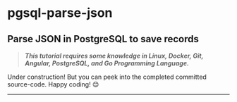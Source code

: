 # pgsql-parse-json

## Parse JSON in PostgreSQL to save records

> ***This tutorial requires some knowledge in Linux, Docker, Git, Angular, PostgreSQL, and Go Programming Language.***

Under construction!
But you can peek into the completed committed source-code.
Happy coding! 😊

---
